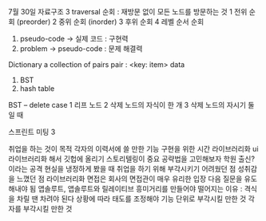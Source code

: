 7월 30일 
자료구조 3
traversal 순회 : 재방문 없이 모든 노드를 방문하는 것
1 전위 순회 (preorder)
2 중위 순회 (inorder)
3 후위 순회 
4 레벨 순서 순회 

1. pseudo-code -> 실제 코드 : 구현력
2. problem -> pseudo-code : 문제 해결력

Dictionary
a collection of pairs
pair : <key: item> data

1. BST
2. hash table

BST – delete
case 1 리프 노드
     2 삭제 노드의 자식이 한 개
     3 삭제 노드의 자시기 둘 일 때

스프린트 미팅 3

취업을 하는 것이 목적
각자의 이력서에 쓸 만한 기능 구현을 위한 시간
라이브러리화
ui 라이브러리화 해서 깃헙에 올리기
스토리텔링이 중요
공략법을 고민해보자
학원 출신? 이라는 공격
현실을 냉정하게 봤을 때
취업을 하기 위해 부각시키기
어려웠던 점 성취감을 느꼈던 점
라이브러리화
면접은 회사의 면접관이 매우 유리한 입장
다음 질문을 유도해내야 됨
앱솔루트, 앱솔루트와 릴레이티브
흥미거리를 만들어야
떨어지는 이유 : 격식을 차릴 땐 차려야 된다
상황에 따라 태도를 조정해야
기능 단위로 부각시킬 만한 것
각자를 부각시킬 만한 것

